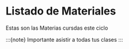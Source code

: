 # Listado de Materiales

Estas son las Materias cursdas este ciclo

:::{note}
Importante asistir a todas tus clases
:::